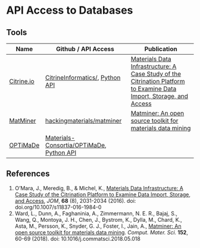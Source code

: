 # API Access to Databases

## Tools

 Name                                         | Github / API Access                                   | Publication
----------------------------------------------|-------------------------------------------------------|-------------
 [Citrine.io](https://citrine.io)             | [CitrineInformatics/](https://github.com/CitrineInformatics/), [Python API](https://github.com/CitrineInformatics/citrine-python) | [Materials Data Infrastructure: A Case Study of the Citrination Platform to Examine Data Import, Storage, and Access](https://doi.org/10.1007/s11837-016-1984-0)
 [MatMiner](https://hackingmaterials.lbl.gov/matminer/) | [hackingmaterials/matminer](https://github.com/hackingmaterials/matminer) | [Matminer: An open source toolkit for materials data mining](https://doi.org/10.1016/j.commatsci.2018.05.018)
 [OPTiMaDe](http://www.optimade.org/optimade) | [Materials-Consortia/OPTiMaDe](https://github.com/Materials-Consortia/OPTiMaDe), [Python API](https://github.com/Materials-Consortia/optimade-python-tools) |
 
## References

1. O’Mara, J., Meredig, B., & Michel, K., [Materials Data Infrastructure: A Case Study of the Citrination Platform to Examine Data Import, Storage, and Access](https://doi.org/10.1007/s11837-016-1984-0), *JOM*, **68** (8), 2031-2034 (2016). doi: doi.org/10.1007/s11837-016-1984-0
2. Ward, L., Dunn, A., Faghaninia, A., Zimmermann, N. E. R., Bajaj, S., Wang, Q.,
Montoya, J. H., Chen, J., Bystrom, K., Dylla, M., Chard, K., Asta, M., Persson,
K., Snyder, G. J., Foster, I., Jain, A., [Matminer: An open source toolkit for
materials data mining](https://doi.org/10.1016/j.commatsci.2018.05.018). *Comput. Mater. Sci.* **152**, 60-69 (2018). doi: 10.1016/j.commatsci.2018.05.018

